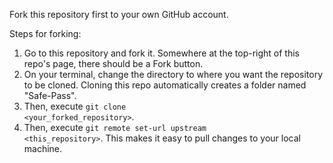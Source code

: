 Fork this repository first to your own GitHub account.

Steps for forking:
1. Go to this repository and fork it. Somewhere at the top-right of this repo's page, there should be a Fork button.
2. On your terminal, change the directory to where you want the repository to be cloned. Cloning this repo automatically creates a folder named "Safe-Pass".
3. Then, execute <code>git clone <your_forked_repository></code>.
4. Then, execute <code>git remote set-url upstream <this_repository></code>. This makes it easy to pull changes to your local machine.
